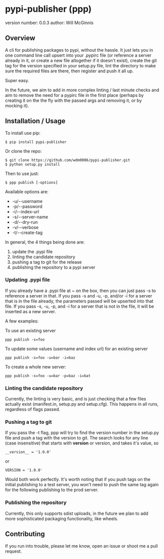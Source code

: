 pypi-publisher (ppp)
====================

version number: 0.0.3
author: Will McGinnis

Overview
--------

A cli for publishing packages to pypi, without the hassle. It just lets you in one command line call upsert into your 
.pypirc file (or reference a server already in it, or create a new file altogether if it doesn't exist), create the git
tag for the version specified in your setup.py file, lint the directory to make sure the required files are there, then 
register and push it all up.

Super easy.

In the future, we aim to add in more complex linting / last minute checks and aim to remove the need for a pypirc file 
in the first place (perhaps by creating it on the the fly with the passed args and removing it, or by mocking it).

Installation / Usage
--------------------

To install use pip:

    $ pip install pypi-publisher


Or clone the repo:

    $ git clone https://github.com/wdm0006/pypi-publisher.git
    $ python setup.py install
    
Then to use just:

    $ ppp publish [-options]

Available options are:

 * -u/--username
 * -p/--password
 * -i/--index-url
 * -s/--server-name
 * -d/--dry-run
 * -v/--verbose
 * -t/--create-tag

In general, the 4 things being done are:

 1. update the .pypi file
 2. linting the candidate repository
 3. pushing a tag to git for the release
 4. publishing the repository to a pypi server
 
### Updating .pypi file

If you already have a .pypi file at ~ on the box, then you can just pass -s to reference a server in that.  If you pass
-s and -u, -p, and/or -i for a server that is in the file already, the parameters passed will be upserted into that 
file.  If you pass -s, -u, -p, and -i for a server that is not in the file, it will be inserted as a new server.

A few examples:

To use an existing server

    ppp publish -s=foo
    
To update some values (username and index url) for an existing server

    ppp publish -s=foo -u=bar -i=baz
    
To create a whole new server:

    ppp publish -s=foo -u=bar -p=baz -i=bat

### Linting the candidate repository

Currently, the linting is very basic, and is just checking that a few files actually exist (manifest.in, setup.py and 
setup.cfg).  This happens in all runs, regardless of flags passed.

### Pushing a tag to git

If you pass the -t flag, ppp will try to find the version number in the setup.py file and push a tag with the version to
git.  The search looks for any line (case insensitive) that starts with __version__ or version, and takes it's value, so

    __version__ = '1.0.0'

or 

    VERSION = '1.0.0'
    
Would both work perfectly. It's worth noting that if you push tags on the initial publishing to a test server, you won't 
need to push the same tag again for the following publishing to the prod server.

### Publishing the repository 

Currently, this only supports sdist uploads, in the future we plan to add more sophisticated packaging functionality, 
like wheels.

Contributing
------------

If you run into trouble, please let me know, open an issue or shoot me a pull request. 